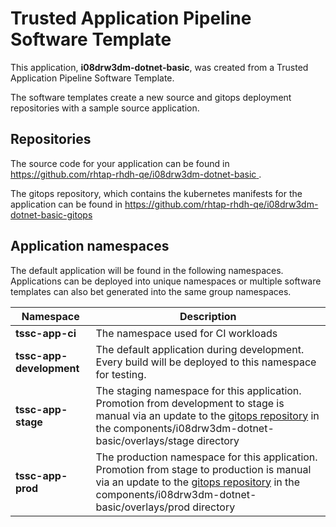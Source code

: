 # Trusted Application Pipeline Software Template

This application, **i08drw3dm-dotnet-basic**, was created from a Trusted Application Pipeline Software Template.

The software templates create a new source and gitops deployment repositories with a sample source application. 

## Repositories

The source code for your application can be found in [https://github.com/rhtap-rhdh-qe/i08drw3dm-dotnet-basic ](https://github.com/rhtap-rhdh-qe/i08drw3dm-dotnet-basic ).
 
The gitops repository, which contains the kubernetes manifests for the application can be found in 
[https://github.com/rhtap-rhdh-qe/i08drw3dm-dotnet-basic-gitops ](https://github.com/rhtap-rhdh-qe/i08drw3dm-dotnet-basic-gitops ) 

## Application namespaces 

The default application will be found in the following namespaces. Applications can be deployed into unique namespaces or multiple software templates can also bet generated into the same group namespaces.  

|  Namespace   |  Description   |  
| -------- | -------- |
| **tssc-app-ci** | The namespace used for CI workloads |
| **tssc-app-development** | The default application during development. Every build will be deployed to this namespace for testing. |
| **tssc-app-stage** | The staging namespace for this application. Promotion from development to stage is manual via an update to the [gitops repository](https://github.com/rhtap-rhdh-qe/i08drw3dm-dotnet-basic-gitops ) in the components/i08drw3dm-dotnet-basic/overlays/stage directory |
| **tssc-app-prod** | The production namespace for this application. Promotion from stage to production is manual via an update to the [gitops repository](https://github.com/rhtap-rhdh-qe/i08drw3dm-dotnet-basic-gitops ) in the components/i08drw3dm-dotnet-basic/overlays/prod directory |